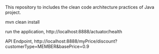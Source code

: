 This repository to includes the clean code architecture practices of Java project.

mvn clean install

run the application, 
http://localhost:8888/actuator/health

API Endpoint, 
http://localhost:8888/myPrice/discount?customerType=MEMBER&basePrice=0.9
